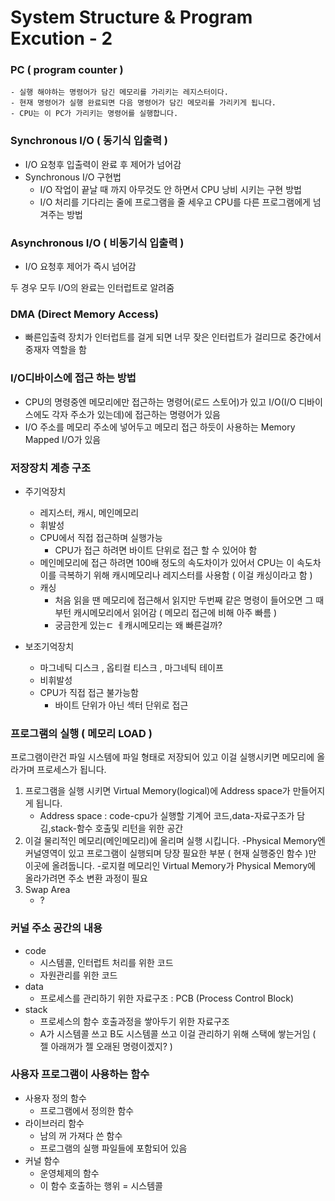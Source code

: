 # System Structure & Program Excution - 2

### PC ( program counter )
	- 실행 해야하는 명령어가 담긴 메모리를 가리키는 레지스터이다.
	- 현재 명령어가 실행 완료되면 다음 명령어가 담긴 메모리를 가리키게 됩니다.
	- CPU는 이 PC가 가리키는 명령어를 실행합니다.


### Synchronous I/O ( 동기식 입출력 )
- I/O 요청후 입출력이 완료 후 제어가 넘어감
- Synchronous I/O 구현법
	- I/O 작업이 끝날 때 까지 아무것도 안 하면서 CPU 낭비 시키는 구현 방법
	- I/O 처리를 기다리는 줄에 프로그램을 줄 세우고 CPU를 다른 프로그램에게 넘겨주는 방법

### Asynchronous I/O ( 비동기식 입출력 )
- I/O 요청후 제어가 즉시 넘어감

두 경우 모두 I/O의 완료는 인터럽트로 알려줌


### DMA (Direct Memory Access)
- 빠른입출력 장치가 인터럽트를 걸게 되면 너무 잦은 인터럽트가 걸리므로 중간에서 중재자 역할을 함


### I/O디바이스에 접근 하는 방법
- CPU의 명령중엔 메모리에만 접근하는 명령어(로드 스토어)가 있고 I/O(I/O 디바이스에도 각자 주소가 있는데)에 접근하는 명령어가 있음
- I/O 주소를 메모리 주소에 넣어두고 메모리 접근 하듯이 사용하는 Memory Mapped I/O가 있음


### 저장장치 계층 구조
- 주기억장치
	- 레지스터, 캐시, 메인메모리
	- 휘발성
	- CPU에서 직접 접근하며 실행가능
		- CPU가 접근 하려면 바이트 단위로 접근 할 수 있어야 함
	- 메인메모리에 접근 하려면 100배 정도의 속도차이가 있어서 CPU는 이 속도차이를 극복하기 위해 캐시메모리나 레지스터를 사용함 ( 이걸 캐싱이라고 함 )
	- 캐싱
		- 처음 읽을 땐 메모리에 접근해서 읽지만 두번째 같은 명령이 들어오면 그 때부턴 캐시메모리에서 읽어감 ( 메모리 접근에 비해 아주 빠름 )
		- 궁금한게 있는ㄷ ㅔ캐시메모리는 왜 빠른걸까? 
	
- 보조기억장치
	- 마그네틱 디스크 , 옵티컬 티스크 , 마그네틱 테이프
	- 비휘발성
	- CPU가 직접 접근 불가능함
		- 바이트 단위가 아닌 섹터 단위로 접근


### 프로그램의 실행 ( 메모리 LOAD )
프로그램이란건 파일 시스템에 파일 형태로 저장되어 있고 이걸 실행시키면 메모리에 올라가며 프로세스가 됩니다.
1. 프로그램을 실행 시키면 Virtual Memory(logical)에 Address space가 만들어지게 됩니다.
	- Address space : code-cpu가 실행할 기계어 코드,data-자료구조가 담김,stack-함수 호출및 리턴을 위한 공간
2. 이걸 물리적인 메모리(메인메모리)에 올리며 실행 시킵니다.
	-Physical Memory엔 커널영역이 있고 프로그램이 실행되며 당장 필요한 부분 ( 현재 실행중인 함수 )만 이곳에 올려둡니다.
	-로지컬 메모리인 Virtual Memory가 Physical Memory에 올라가려면 주소 변환 과정이 필요
3. Swap Area
	- ?


### 커널 주소 공간의 내용
- code
	- 시스템콜, 인터럽트 처리를 위한 코드
	- 자원관리를 위한 코드
- data
	- 프로세스를 관리하기 위한 자료구조 : PCB (Process Control Block)
- stack
	- 프로세스의 함수 호출과정을 쌓아두기 위한 자료구조
	- A가 시스템콜 쓰고 B도 시스템콜 쓰고 이걸 관리하기 위해 스택에 쌓는거임 ( 젤 아래꺼가 젤 오래된 명령이겠지? )

### 사용자 프로그램이 사용하는 함수
- 사용자 정의 함수
	- 프로그램에서 정의한 함수
- 라이브러리 함수
	- 남의 꺼 가져다 쓴 함수
	- 프로그램의 실행 파일들에 포함되어 있음
- 커널 함수
	- 운영체제의 함수
	- 이 함수 호출하는 행위 = 시스템콜




















